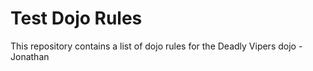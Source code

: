 Test Dojo Rules
==========

This repository contains a list of dojo rules for the Deadly Vipers dojo - Jonathan

